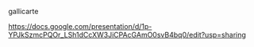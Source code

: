 gallicarte

https://docs.google.com/presentation/d/1p-YPJkSzmcPQOr_LSh1dCcXW3JiCPAcGAmO0svB4bq0/edit?usp=sharing